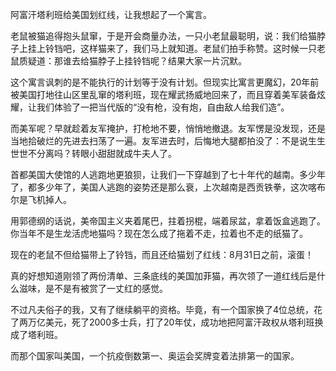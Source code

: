 阿富汗塔利班给美国划红线，让我想起了一个寓言。

老鼠被猫追得抱头鼠窜，于是开会商量办法，一只小老鼠最聪明，说：我们给猫脖子上挂上铃铛吧，这样猫来了，我们马上就知道。老鼠们拍手称赞。这时候一只老鼠质疑道：那谁去给猫脖子上挂铃铛呢？结果大家一片沉默。


这个寓言讽刺的是不能执行的计划等于没有计划。但现实比寓言更魔幻，20年前被美国打地往山区里乱窜的塔利班，现在耀武扬威地回来了，而且穿着美军装备炫耀，让我们体验了一把当代版的“没有枪，没有炮，自由敌人给我们造”。

而美军呢？早就趁着友军掩护，打枪地不要，悄悄地撤退。友军愣是没发现，还是当地拾破烂的先进去扫荡了一遍。友军进去时，后悔地大腿都拍没了：不是说生生世世不分离吗？转眼小甜甜就成牛夫人了。

首都美国大使馆的人逃跑地更狼狈，让我们一下穿越到了七十年代的越南。多少年了，都多少年了，美国人逃跑的姿势还是那么衰，上次越南是西贡铁拳，这次喀布尔是飞机掉人。

用郭德纲的话说，美帝国主义夹着尾巴，拄着拐棍，端着尿盆，拿着饭盒逃跑了。你当年不是生龙活虎地猫吗？现在怎么成了拖着不走，拉着也不走的纸猫了。

现在的老鼠不但给猫带上了铃铛，而且还给猫划了红线：8月31日之前，滚蛋！

真的好想知道刚领了两份清单、三条底线的美国加菲猫，再次领了一道红线后是什么滋味，是不是有被赏了一丈红的感觉。

不过凡夫俗子的我，又有了继续躺平的资格。毕竟，有一个国家换了4位总统，花了两万亿美元，死了2000多士兵，打了20年仗，成功地把阿富汗政权从塔利班换成了塔利班。

而那个国家叫美国，一个抗疫倒数第一、奥运会奖牌变着法排第一的国家。









